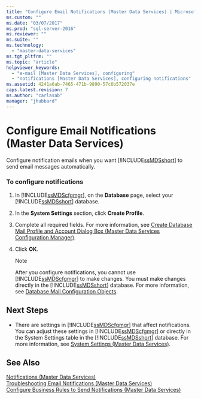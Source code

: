 ```yaml
---
title: "Configure Email Notifications (Master Data Services) | Microsoft Docs"
ms.custom: ""
ms.date: "03/07/2017"
ms.prod: "sql-server-2016"
ms.reviewer: ""
ms.suite: ""
ms.technology: 
  - "master-data-services"
ms.tgt_pltfrm: ""
ms.topic: "article"
helpviewer_keywords: 
  - "e-mail [Master Data Services], configuring"
  - "notifications [Master Data Services], configuring notifications"
ms.assetid: 4241a6ab-7465-471b-9890-57c6b572037e
caps.latest.revision: 7
ms.author: "carlasab"
manager: "jhubbard"
---
```

# Configure Email Notifications (Master Data Services)
  Configure notification emails when you want [!INCLUDE[ssMDSshort](../analysis-services/includes/ssmdsshort-md.md)] to send email messages automatically.  
  
### To configure notifications  
  
1.  In [!INCLUDE[ssMDScfgmgr](../database-engine/install/windows/includes/ssmdscfgmgr-md.md)], on the **Database** page, select your [!INCLUDE[ssMDSshort](../analysis-services/includes/ssmdsshort-md.md)] database.  
  
2.  In the **System Settings** section, click **Create Profile**.  
  
3.  Complete all required fields. For more information, see [Create Database Mail Profile and Account Dialog Box &#40;Master Data Services Configuration Manager&#41;](../Topic/Create%20Database%20Mail%20Profile%20and%20Account%20Dialog%20Box%20\(Master%20Data%20Services%20Configuration%20Manager\).md).  
  
4.  Click **OK**.  
  
    > [!NOTE]  
    >  After you configure notifications, you cannot use [!INCLUDE[ssMDScfgmgr](../database-engine/install/windows/includes/ssmdscfgmgr-md.md)] to make changes. You must make changes directly in the [!INCLUDE[ssMDSshort](../analysis-services/includes/ssmdsshort-md.md)] database. For more information, see [Database Mail Configuration Objects](../relational-databases/database-mail/database-mail-configuration-objects.md).  
  
## Next Steps  
  
-   There are settings in [!INCLUDE[ssMDScfgmgr](../database-engine/install/windows/includes/ssmdscfgmgr-md.md)] that affect notifications. You can adjust these settings in [!INCLUDE[ssMDScfgmgr](../database-engine/install/windows/includes/ssmdscfgmgr-md.md)] or directly in the System Settings table in the [!INCLUDE[ssMDSshort](../analysis-services/includes/ssmdsshort-md.md)] database. For more information, see [System Settings &#40;Master Data Services&#41;](../master-data-services/system-settings-master-data-services.md).  
  
## See Also  
 [Notifications &#40;Master Data Services&#41;](../master-data-services/notifications-master-data-services.md)   
 [Troubleshooting Email Notifications (Master Data Services)](http://social.technet.microsoft.com/wiki/contents/articles/troubleshooting-email-notifications-master-data-services.aspx)   
 [Configure Business Rules to Send Notifications &#40;Master Data Services&#41;](../master-data-services/configure-business-rules-to-send-notifications-master-data-services.md)  
  
  